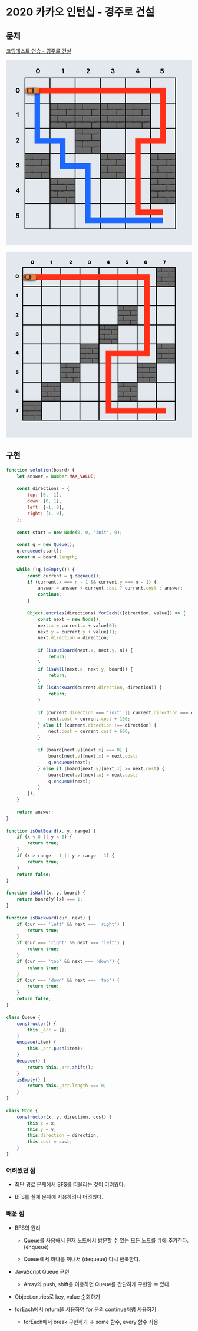 # 2020 카카오 인턴십 - 경주로 건설

## 문제

[코딩테스트 연습 - 경주로 건설](https://programmers.co.kr/learn/courses/30/lessons/67259?language=javascript)

![image-0](images/image-0.png)

![image-1](images/image-1.png)



## 구현

```javascript
function solution(board) {
    let answer = Number.MAX_VALUE;

    const directions = {
        top: [0, -1],
        down: [0, 1],
        left: [-1, 0],
        right: [1, 0],
    };

    const start = new Node(0, 0, 'init', 0);

    const q = new Queue();
    q.enqueue(start);
    const n = board.length;

    while (!q.isEmpty()) {
        const current = q.dequeue();
        if (current.x === n - 1 && current.y === n - 1) {
            answer = answer > current.cost ? current.cost : answer;
            continue;
        }

        Object.entries(directions).forEach(([direction, value]) => {
            const next = new Node();
            next.x = current.x + value[0];
            next.y = current.y + value[1];
            next.direction = direction;

            if (isOutBoard(next.x, next.y, n)) {
                return;
            }
            if (isWall(next.x, next.y, board)) {
                return;
            }
            if (isBackward(current.direction, direction)) {
                return;
            }

            if (current.direction === 'init' || current.direction === direction) {
                next.cost = current.cost + 100;
            } else if (current.direction !== direction) {
                next.cost = current.cost + 600;
            }

            if (board[next.y][next.x] === 0) {
                board[next.y][next.x] = next.cost;
                q.enqueue(next);
            } else if (board[next.y][next.x] >= next.cost) {
                board[next.y][next.x] = next.cost;
                q.enqueue(next);
            }
        });
    }

    return answer;
}

function isOutBoard(x, y, range) {
    if (x < 0 || y < 0) {
        return true;
    }
    if (x > range - 1 || y > range - 1) {
        return true;
    }
    return false;
}

function isWall(x, y, board) {
    return board[y][x] === 1;
}

function isBackward(cur, next) {
    if (cur === 'left' && next === 'right') {
        return true;
    }
    if (cur === 'right' && next === 'left') {
        return true;
    }
    if (cur === 'top' && next === 'down') {
        return true;
    }
    if (cur === 'down' && next === 'top') {
        return true;
    }
    return false;
}

class Queue {
    constructor() {
        this._arr = [];
    }
    enqueue(item) {
        this._arr.push(item);
    }
    dequeue() {
        return this._arr.shift();
    }
    isEmpty() {
        return this._arr.length === 0;
    }
}

class Node {
    constructor(x, y, direction, cost) {
        this.x = x;
        this.y = y;
        this.direction = direction;
        this.cost = cost;
    }
}
```

### 어려웠던 점

- 최단 경로 문제에서 BFS를 떠올리는 것이 어려웠다.

- BFS를 실제 문제에 사용하려니 어려웠다.



### 배운 점

- BFS의 원리

   - Queue를 사용해서 현재 노드에서 방문할 수 있는 모든 노드를 큐에 추가한다. (enqueue)

   - Queue에서 하나를 꺼내서 (dequeue) 다시 반복한다.

- JavaScript Queue 구현

   - Array의 push, shift를 이용하면 Queue를 간단하게 구현할 수 있다.

- Object.entries로 key, value 순회하기

- forEach에서 return을 사용하여 for 문의 continue처럼 사용하기

   - forEach에서 break 구현하기 → some 함수, every 함수 사용

